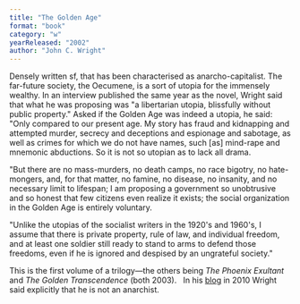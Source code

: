 ```yaml
---
title: "The Golden Age"
format: "book"
category: "w"
yearReleased: "2002"
author: "John C. Wright"
---
```

Densely written sf, that has been characterised as anarcho-capitalist.  The far-future society, the Oecumene, is a sort of utopia for the immensely  wealthy. In an interview published the same year as the novel, Wright said that  what he was proposing was "a libertarian utopia, blissfully without public  property." Asked if the Golden Age was indeed a utopia, he said: 
 
"Only compared to our present age. My story has fraud and  kidnapping and attempted murder, secrecy and deceptions and espionage and  sabotage, as well as crimes for which we do not have names, such [as] mind-rape  and mnemonic abductions. So it is not so utopian as to lack all drama. 

"But there are no mass-murders, no death camps, no race  bigotry, no hate-mongers, and, for that matter, no famine, no disease, no  insanity, and no necessary limit to lifespan; I am proposing a government so  unobtrusive and so honest that few citizens even realize it exists; the social  organization in the Golden Age is entirely voluntary. 

"Unlike the utopias of the socialist writers in the 1920's  and 1960's, I assume that there is private property, rule of law, and individual  freedom, and at least one soldier still ready to stand to arms to defend those  freedoms, even if he is ignored and despised by an ungrateful society."

This is the first volume of a trilogy—the others being _The Phoenix Exultant_ and _The Golden  Transcendence_ (both 2003).
 
In his <a href="http://www.scifiwright.com/2010/01/the-reason-why-i-am-not-an-anarchist/"> blog</a> in 2010 Wright said explicitly that he is not an anarchist.
 
